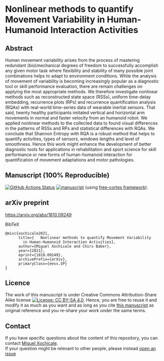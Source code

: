 # Nonlinear methods to quantify Movement Variability in Human-Humanoid Interaction Activities

## Abstract 
Human movement variability arises from the process of mastering redundant (bio)mechanical degrees of freedom to successfully accomplish any given motor task where flexibility and stability of many possible joint combinations helps to adapt to environment conditions.
While the analysis of movement of variability is becoming increasingly popular as a diagnostic tool or skill performance evaluation, there are remain challenges on applying the most appropriate methods.
We therefore investigate nonlinear methods such as reconstructed state space (RSSs), uniform time-delay embedding, recurrence plots (RPs) and recurrence quantification analysis (RQAs) with real-world time-series data of wearable inertial sensors.
That said, twenty healthy participants imitated vertical and horizontal arm movements in normal and faster velocity from an humanoid robot.
We applied nonlinear methods to the collected data to found visual differences in the patterns of RSSs and RPs and statistical differences with RQAs.
We conclude that Shannon Entropy with RQA is a robust method that helps to quantify activities, types of sensors, windows lengths and level of smoothness.
Hence this work might enhance the development of better diagnostic tools for applications in rehabilitation and sport science for skill performance or new forms of human-humanoid interaction for quantification of movement adaptations and motor pathologies.

## Manuscript (100% Reproducible)
[![GitHub Actions Status](https://github.com/mxochicale/srep2021/workflows/Compiling-TeX-Manuscript/badge.svg)](https://github.com/mxochicale/srep2021/actions) [![manuscript](https://img.shields.io/badge/read-manuscript-blue.svg)](https://github.com/mxochicale/srep2021/blob/pdfs/manuscript.pdf) (using [free-cortex framework](https://github.com/free-cortex/framework)).

## arXiv preprint
https://arxiv.org/abs/1810.09249

BibTeX
```
@misc{xochicale2021,
      title={	Nonlinear methods to quantify Movement Variability 
		in Human-Humanoid Interaction Activities}, 
      author={Miguel Xochicale and Chirs Baber},
      year={2021},
      eprint={1810.09249},
      archivePrefix={arXiv},
      primaryClass={eess.SP}
}
```

## Licence
The work of this manuscript is under Creative Commons Attribution-Share Alike license [![License: CC BY-SA 4.0](https://licensebuttons.net/l/by-sa/4.0/80x15.png)](https://creativecommons.org/licenses/by-sa/4.0/). 
Hence, you are free to reuse it and modify it as much as you want and as long as you cite [this manuscript](https://github.com/mxochicale/srep2021) as original reference and you re-share your work under the same terms. 

## Contact
If you have specific questions about the content of this repository, you can contact [Miguel Xochicale](mailto:perez.xochicale@gmail.com?subject="[srep2021]").  
If your question might be relevant to other people, please instead [open an issue](https://github.com/mxochicale/srep2021/issues)
